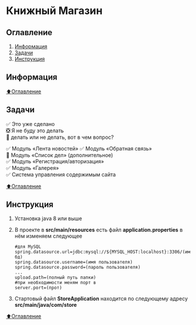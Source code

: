 # Книжный Магазин

## Оглавление

1. [Информация](#Информация)
2. [Задачи](#Задачи)
3. [Инструкция](#Инструкция)

## Информация

[:arrow_up:Оглавление](#Оглавление)

## Задачи

:white_check_mark: Это уже сделано    
:negative_squared_cross_mark: Я не буду это делать    
:black_square_button: делать или не делать, вот в чем вопрос? 

:white_check_mark: Модуль  «Лента новостей» 
:white_check_mark: Модуль «Обратная связь»  
:black_square_button: Модуль  «Список дел» (дополнительное)   
:white_check_mark: Модуль  «Регистрация/авторизация»    
:white_check_mark: Модуль  «Галерея»    
:white_check_mark:  Система  управления содержимым сайта          

[:arrow_up:Оглавление](#Оглавление)

## Инструкция

1. Установка java 8 или выше 

2. В проекте в  **src/main/resources** есть файл **application.properties** в нём изменяем следующее 

   ```properties
   #для MySQL 
   spring.datasource.url=jdbc:mysql://${MYSQL_HOST:localhost}:3306/(имя бд)
   spring.datasource.username=(имя пользователя)
   spring.datasource.password=(пароль пользователя)
   ...
   upload.path=(полный путь папки)
   #при необходимости меням порт в
   server.port=(прот)
   ```

3. Стартовый файл **StoreApplication** находится по следующему адресу **src/main/java/com/store**     

  [:arrow_up:Оглавление](#Оглавление)